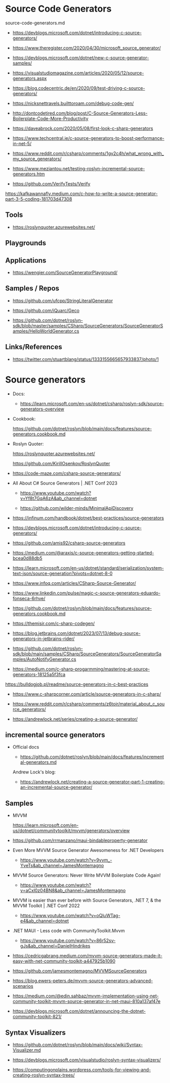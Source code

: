 # Source Code Generators
    
source-code-generators.md

*   https://devblogs.microsoft.com/dotnet/introducing-c-source-generators/

*   https://www.theregister.com/2020/04/30/microsoft_source_generator/

*   https://devblogs.microsoft.com/dotnet/new-c-source-generator-samples/

*   https://visualstudiomagazine.com/articles/2020/05/12/source-generators.aspx

*   https://blog.codecentric.de/en/2020/09/test-driving-c-source-generators/

*   https://nicksnettravels.builttoroam.com/debug-code-gen/

*   http://dontcodetired.com/blog/post/C-Source-Generators-Less-Boilerplate-Code-More-Productivity

*   https://daveabrock.com/2020/05/08/first-look-c-sharp-generators

*   https://www.techcentral.ie/c-source-generators-to-boost-performance-in-net-5/

*   https://www.reddit.com/r/csharp/comments/1gy2c4h/what_wrong_with_my_source_generators/

*   https://www.meziantou.net/testing-roslyn-incremental-source-generators.htm

*   https://github.com/VerifyTests/Verify

https://kafkawannafly.medium.com/c-how-to-write-a-source-generator-part-3-5-coding-181703d47308


## Tools

*   https://roslynquoter.azurewebsites.net/

## Playgrounds

## Applications

*   https://wengier.com/SourceGeneratorPlayground/

## Samples / Repos

*   https://github.com/ufcpp/StringLiteralGenerator

*   https://github.com/iQuarc/Geco

*   https://github.com/dotnet/roslyn-sdk/blob/master/samples/CSharp/SourceGenerators/SourceGeneratorSamples/HelloWorldGenerator.cs

## Links/References

*   https://twitter.com/stuartblang/status/1333155665657933837/photo/1


# Source generators

*   Docs: 

    *   https://learn.microsoft.com/en-us/dotnet/csharp/roslyn-sdk/source-generators-overview

*   Cookbook: 

    https://github.com/dotnet/roslyn/blob/main/docs/features/source-generators.cookbook.md

*   Roslyn Quoter: 

    https://roslynquoter.azurewebsites.net/

    https://github.com/KirillOsenkov/RoslynQuoter

*   https://code-maze.com/csharp-source-generators/

*   All About C# Source Generators | .NET Conf 2023

    *   https://www.youtube.com/watch?v=Yf8t7GqA6zA&ab_channel=dotnet

    *   https://github.com/wilder-minds/MinimalApiDiscovery

*   https://infinum.com/handbook/dotnet/best-practices/source-generators

*   https://devblogs.microsoft.com/dotnet/introducing-c-source-generators/

*   https://github.com/amis92/csharp-source-generators

*   https://medium.com/@araxis/c-source-generators-getting-started-bcea0d88db5

*   https://learn.microsoft.com/en-us/dotnet/standard/serialization/system-text-json/source-generation?pivots=dotnet-8-0

*   https://www.infoq.com/articles/CSharp-Source-Generator/

*   https://www.linkedin.com/pulse/magic-c-source-generators-eduardo-fonseca-6rhve/

*   https://github.com/dotnet/roslyn/blob/main/docs/features/source-generators.cookbook.md

*   https://themisir.com/c-sharp-codegen/

*   https://blog.jetbrains.com/dotnet/2023/07/13/debug-source-generators-in-jetbrains-rider/

*   https://github.com/dotnet/roslyn-sdk/blob/main/samples/CSharp/SourceGenerators/SourceGeneratorSamples/AutoNotifyGenerator.cs

*   https://medium.com/c-sharp-progarmming/mastering-at-source-generators-18125a5f3fca

https://bulldogjob.pl/readme/source-generators-in-c-best-practices


*   https://www.c-sharpcorner.com/article/source-generators-in-c-sharp/

*   https://www.reddit.com/r/csharp/comments/z6toir/material_about_c_source_generators/

*   https://andrewlock.net/series/creating-a-source-generator/


## incremental source generators

*   Official docs

    *   https://github.com/dotnet/roslyn/blob/main/docs/features/incremental-generators.md 
    
    Andrew Lock's blog: 
    
    *   https://andrewlock.net/creating-a-source-generator-part-1-creating-an-incremental-source-generator/


## Samples

*   MVVM

    https://learn.microsoft.com/en-us/dotnet/communitytoolkit/mvvm/generators/overview

*   https://github.com/rrmanzano/maui-bindableproperty-generator

*   Even More MVVM Source Generator Awesomeness for .NET Developers

    *   https://www.youtube.com/watch?v=9vvm_-YveTs&ab_channel=JamesMontemagno

*   MVVM Source Generators: Never Write MVVM Boilerplate Code Again!

    *   https://www.youtube.com/watch?v=aCxl0z04BN8&ab_channel=JamesMontemagno

*   MVVM is easier than ever before with Source Generators, .NET 7, & the MVVM Toolkit | .NET Conf 2022

    *   https://www.youtube.com/watch?v=oQluWTag-e4&ab_channel=dotnet

*   .NET MAUI - Less code with CommunityToolkit.Mvvm

    *   https://www.youtube.com/watch?v=86r52sv-gJs&ab_channel=DanielHindrikes

*   https://cedricgabrang.medium.com/mvvm-source-generators-made-it-easy-with-net-community-toolkit-a447925b1090

*   https://github.com/jamesmontemagno/MVVMSourceGenerators

*   https://blog.ewers-peters.de/mvvm-source-generators-advanced-scenarios

*   https://medium.com/@edin.sahbaz/mvvm-implementation-using-net-community-toolkit-mvvm-source-generator-in-net-maui-810a137af47e

*   https://devblogs.microsoft.com/dotnet/announcing-the-dotnet-community-toolkit-821/


## Syntax Visualizers

*   https://github.com/dotnet/roslyn/blob/main/docs/wiki/Syntax-Visualizer.md

*   https://devblogs.microsoft.com/visualstudio/roslyn-syntax-visualizers/

*   https://computingonplains.wordpress.com/tools-for-viewing-and-creating-roslyn-syntax-trees/
